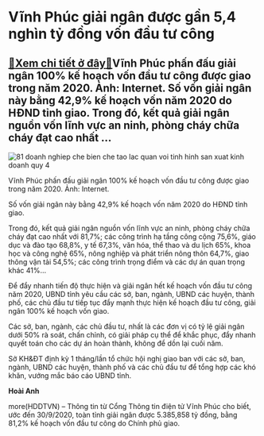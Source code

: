 Vĩnh Phúc giải ngân được gần 5,4 nghìn tỷ đồng vốn đầu tư công
==============================================================

[:gift:Xem chi tiết ở đây:gift:](https://hddtvn.com/vinh-phuc-giai-ngan-duoc-gan-54-nghin-ty-dong-von-dau-tu-cong/)Vĩnh Phúc phấn đấu giải ngân 100% kế hoạch vốn đầu tư công được giao trong năm 2020. Ảnh: Internet. Số vốn giải ngân này bằng 42,9% kế hoạch vốn năm 2020 do HĐND tỉnh giao. Trong đó, kết quả giải ngân nguồn vốn lĩnh vực an ninh, phòng cháy chữa cháy đạt cao nhất …
------------------------------------------------------------------------------------------------------------------------------------------------------------------------------------------------------------------------------------------------------------------------





![81 doanh nghiep che bien che tao lac quan voi tinh hinh san xuat kinh doanh quy 4](https://haiquanonline.com.vn/stores/news_dataimages/hienntt/092020/30/14/4444_ngay9.9.2019duongtinh307bb.jpg?rt=20200930153004 "81 doanh nghiệp chế biến chế tạo lạc quan với tình hình sản xuất kinh doanh quý 4")


Vĩnh Phúc phấn đấu giải ngân 100% kế hoạch vốn đầu tư công được giao trong năm 2020. Ảnh: Internet.



Số vốn giải ngân này bằng 42,9% kế hoạch vốn năm 2020 do HĐND tỉnh giao.


Trong đó, kết quả giải ngân nguồn vốn lĩnh vực an ninh, phòng cháy chữa cháy đạt cao nhất với 81,7%; các công trình hạ tầng công cộng 75,6%, giáo dục và đào tạo 68,8%, y tế 67,3%, văn hóa, thể thao và du lịch 65%, khoa học và công nghệ 65%, nông nghiệp và phát triển nông thôn 64,7%, giao thông vận tải 54,5%; các công trình trọng điểm và các dự án quan trọng khác 41%…


Để đẩy nhanh tiến độ thực hiện và giải ngân hết kế hoạch vốn đầu tư công năm 2020, UBND tỉnh yêu cầu các sở, ban, ngành, UBND các huyện, thành phố, các chủ đầu tư tiếp tục đẩy mạnh thực hiện kế hoạch đầu tư công, giải ngân 100% kế hoạch vốn giao.


Các sở, ban, ngành, các chủ đầu tư, nhất là các đơn vị có tỷ lệ giải ngân dưới 50% rà soát, chấn chỉnh, có giải pháp cụ thể để khắc phục, đẩy nhanh quyết toán cho các dự án hoàn thành, không để dồn lại cuối năm.


Sở KH&ĐT định kỳ 1 tháng/lần tổ chức hội nghị giao ban với các sở, ban, ngành, UBND các huyện, thành phố và các chủ đầu tư để tổng hợp các khó khăn, vướng mắc báo cáo UBND tỉnh.




**Hoài Anh**



more(HDDTVN) – Thông tin từ Cổng Thông tin điện tử Vĩnh Phúc cho biết, ước đến 30/9/2020, toàn tỉnh giải ngân được 5.385,858 tỷ đồng, bằng 81,2% kế hoạch vốn đầu tư công do Chính phủ giao.

